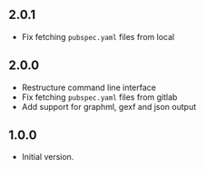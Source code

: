 ## 2.0.1

- Fix fetching `pubspec.yaml` files from local

## 2.0.0

- Restructure command line interface
- Fix fetching `pubspec.yaml` files from gitlab
- Add support for graphml, gexf and json output

## 1.0.0

- Initial version.
